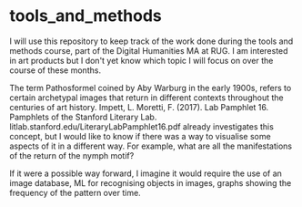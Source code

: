 # tools_and_methods

I will use this repository to keep track of the work done during the tools and methods course, part of the Digital Humanities MA at RUG.
I am interested in art products but I don't yet know which topic I will focus on over the course of these months.

The term Pathosformel coined by Aby Warburg in the early 1900s, refers to certain archetypal images that return in different contexts throughout the centuries of art history. Impett, L. Moretti, F. (2017). Lab Pamphlet 16. Pamphlets of the Stanford Literary Lab. litlab.stanford.edu/LiteraryLabPamphlet16.pdf already investigates this concept, but I would like to know if there was a way to visualise some aspects of it in a different way. For example, what are all the manifestations of the return of the nymph motif?

If it were a possible way forward, I imagine it would require the use of an image database, ML for recognising objects in images, graphs showing the frequency of the pattern over time.
